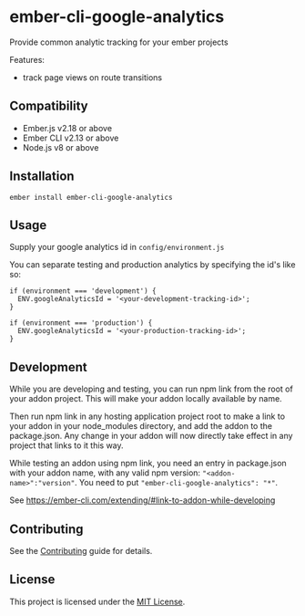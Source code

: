 ember-cli-google-analytics
==============================================================================

Provide common analytic tracking for your ember projects
  
Features:
  - track page views on route transitions



Compatibility
------------------------------------------------------------------------------

* Ember.js v2.18 or above
* Ember CLI v2.13 or above
* Node.js v8 or above


Installation
------------------------------------------------------------------------------

```
ember install ember-cli-google-analytics
```


Usage
------------------------------------------------------------------------------

Supply your google analytics id in `config/environment.js`

You can separate testing and production analytics by specifying the id's like so:
```
if (environment === 'development') {
  ENV.googleAnalyticsId = '<your-development-tracking-id>';
}

if (environment === 'production') {
  ENV.googleAnalyticsId = '<your-production-tracking-id>';
}
```


Development
------------------------------------------------------------------------------

While you are developing and testing, you can run npm link from the root of your addon project. This will make your addon locally available by name.

Then run npm link <addon-name> in any hosting application project root to make a link to your addon in your node_modules directory, and add the addon to the package.json. Any change in your addon will now directly take effect in any project that links to it this way.

While testing an addon using npm link, you need an entry in package.json with your addon name, with any valid npm version: `"<addon-name>":"version"`. You need to put `"ember-cli-google-analytics": "*"`.

See https://ember-cli.com/extending/#link-to-addon-while-developing

Contributing
------------------------------------------------------------------------------

See the [Contributing](CONTRIBUTING.md) guide for details.

License
------------------------------------------------------------------------------

This project is licensed under the [MIT License](LICENSE.md).
